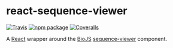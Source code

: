 # react-sequence-viewer

[![Travis][build-badge]][build]
[![npm package][npm-badge]][npm]
[![Coveralls][coveralls-badge]][coveralls]


A [React](https://facebook.github.io/react/) wrapper around the [BioJS](https://biojs.net/) [sequence-viewer](https://github.com/calipho-sib/sequence-viewer)
component.

[build-badge]: https://img.shields.io/travis/user/repo/master.png?style=flat-square
[build]: https://travis-ci.org/FlyBase/react-sequence-viewer

[npm-badge]: https://img.shields.io/npm/v/npm-package.png?style=flat-square
[npm]: https://www.npmjs.org/package/react-sequence-viewer

[coveralls-badge]: https://img.shields.io/coveralls/user/repo/master.png?style=flat-square
[coveralls]: https://coveralls.io/github/FlyBase/react-sequence-viewer
